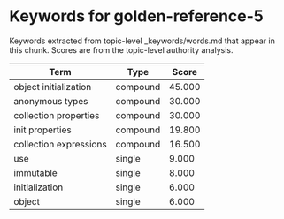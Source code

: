 # Keywords for golden-reference-5

Keywords extracted from topic-level _keywords/words.md that appear in this chunk.
Scores are from the topic-level authority analysis.

| Term | Type | Score |
|------|------|-------|
| object initialization | compound | 45.000 |
| anonymous types | compound | 30.000 |
| collection properties | compound | 30.000 |
| init properties | compound | 19.800 |
| collection expressions | compound | 16.500 |
| use | single | 9.000 |
| immutable | single | 8.000 |
| initialization | single | 6.000 |
| object | single | 6.000 |
